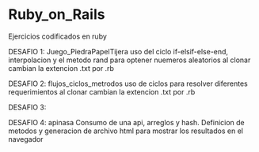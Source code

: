 # Ruby_on_Rails
Ejercicios codificados en ruby

DESAFIO 1: Juego_PiedraPapelTijera
  uso del ciclo if-elsif-else-end, interpolacion y el metodo rand para optener nuemeros aleatorios 
  al clonar cambian la extencion .txt por .rb 

DESAFIO 2: flujos_ciclos_metrodos
  uso de ciclos para resolver diferentes requerimientos
  al clonar cambian la extencion .txt por .rb

DESAFIO 3: 

DESAFIO 4: apinasa
  Consumo de una api, arreglos y hash. Definicion de metodos y generacion de archivo html para mostrar los resultados en el navegador
